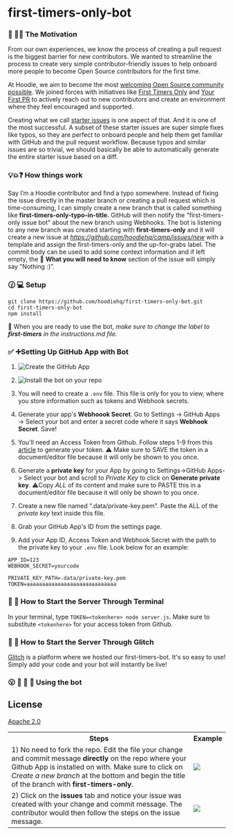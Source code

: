 # first-timers-only-bot

### 🐶 🎯⛳ The Motivation

From our own experiences, we know the process of creating a pull request is the biggest barrier for new contributors.  We wanted to streamline the process to create very simple contributor-friendly issues to help onboard more people to become Open Source contributors for the first time.

At Hoodie, we aim to become the most [welcoming Open Source community possible](http://hood.ie/blog/welcoming-communities.html). We joined forces with initiatives like [First Timers Only](http://www.firsttimersonly.com/) and [Your First PR](http://yourfirstpr.github.io/) to actively reach out to new contributors and create an environment where they feel encouraged and supported.

Creating what we call [starter issues](http://hood.ie/blog/starter-issues.html) is one aspect of that. And it is one of the most successful. A subset of these starter issues are super simple fixes like typos, so they are perfect to onboard people and help them get familiar with GitHub and the pull request workflow. Because typos and similar issues are so trivial, we should basically be able to automatically generate the entire starter issue based on a diff.

### 💡💥❓ How things work

Say I’m a Hoodie contributor and find a typo somewhere. Instead of fixing the issue directly in the master branch or creating a pull request which is time-consuming, I can simply create a new branch that is called something like **first-timers-only-typo-in-title.** GitHub will then notify the "first-timers-only issue bot" about the new branch using Webhooks. The bot is listening to any new branch was created starting with **first-timers-only** and it will create a new issue at _https://github.com/hoodiehq/camp/issues/new_ with a template and assign the first-timers-only and the up-for-grabs label. The commit body can be used to add some context information and if left empty, the 🤔 **What you will need to know** section of the issue will simply say "Nothing :)".

### 🕜 💻 Setup
```
git clone https://github.com/hoodiehq/first-timers-only-bot.git
cd first-timers-only-bot
npm install
```

👀 When you are ready to use the bot, _make sure to change the label to **first-timers** in the instructions.md file._

###  ✅ ➕Setting Up GitHub App with Bot
1) ![Create the GitHub App](https://github.com/gr2m/github-app-example#create-a-github-app)

2) ![Install the bot on your repo](https://github.com/gr2m/github-app-example#install-your-github-app)

3) You will need to create a `.env` file. This file is only for you to view, where you store information such as tokens and Webhook secrets.

4) Generate your app's **Webhoook Secret**. Go to Settings → GitHub Apps → Select your bot and enter a secret code where it says **Webhook Secret**. Save!

5) You'll need an Access Token from Github. Follow steps 1-9 from this [article](https://help.github.com/articles/creating-a-personal-access-token-for-the-command-line/) to generate your token. ⚠️ Make sure to SAVE the token in a document/editor file because it will only be shown to you once.

6) Generate a **private key** for your App by going to Settings->GitHub Apps-> Select your bot and scroll to _Private Key_ to click on **Generate private key**. ⚠️Copy _ALL_ of its content and make sure to PASTE this in a document/editor file because it will only be shown to you once.

6) Create a new file named  ".data/private-key.pem". Paste the ALL of the _private key_ text inside this file.

6) Grab your GitHub App's ID from the settings page.

7) Add your App ID, Access Token and Webhook Secret with the path to the private key to your `.env` file. Look below for an example:
````
APP_ID=123
WEBHOOK_SECRET=yourcode

PRIVATE_KEY_PATH=.data/private-key.pem
TOKEN=aaaaaaaaaaaaaaaaaaaaaaaaaaaaa
````
### 🚦 🏁 How to Start the Server Through Terminal

In your terminal, type `TOKEN=<tokenhere> node server.js`. Make sure to substitute `<tokenhere>` for your access token from Github.

### 🚦 🏁 How to Start the Server Through Glitch
[Glitch](https://glitch.com/) is a platform where we hosted our first-timers-bot. It's so easy to use! Simply add your code and your bot will instantly be live!

### 😮 🙌 👀 🎉 Using the bot
<table>
<tr>
<th>Steps</th>
<th>Example</th>
</tr>
<tr>
<td>1) No need to fork the repo. Edit the file your change and commit message <b>directly</b> on the repo where your Github App is installed on with. Make sure to click on <i>Create a new branch</i> at the bottom and begin the title of the branch with <b>first-timers-only</b>.</td>
<td><img src="/assets/Committing-Branch.png?raw=true"></td>
</tr>
<tr>
<td>2) Click on the <b>issues</b> tab and notice your issue was created with your change and commit message. The contributor would then follow the steps on the issue message.</td>
<td><img src="/assets/Issue-Generated.png?raw=true"</td>
</tr>

## License

[Apache 2.0](http://www.apache.org/licenses/LICENSE-2.0)

